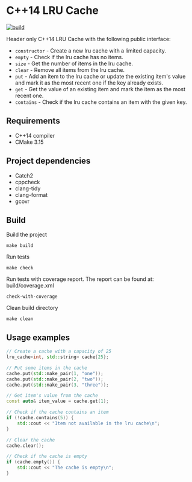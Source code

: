 # C++14 LRU Cache
[![build](https://github.com/gabriel-bjg/cpp-lru-cache/workflows/Makefile%20build/badge.svg)](https://github.com/gabriel-bjg/cpp-lru-cache/actions/workflows/build_make.yml)

Header only C++14 LRU Cache with the following public interface:
* `constructor` - Create a new lru cache with a limited capacity.
* `empty` - Check if the lru cache has no items.
* `size` - Get the number of items in the lru cache.
* `clear` - Remove all items from the lru cache.
* `put` - Add an item to the lru cache or update the existing item's value and mark it as the most recent one if the key already exists.
* `get` - Get the value of an existing item and mark the item as the most recent one.
* `contains` - Check if the lru cache contains an item with the given key.

## Requirements
* C++14 compiler
* CMake 3.15

## Project dependencies
* Catch2
* cppcheck
* clang-tidy
* clang-format
* gcovr

## Build
Build the project
```
make build
```

Run tests
```
make check
```

Run tests with coverage report. The report can be found at: build/coverage.xml
```
check-with-coverage
```

Clean build directory
```
make clean
```

## Usage examples
```c++
// Create a cache with a capacity of 25
lru_cache<int, std::string> cache{25};

// Put some items in the cache
cache.put(std::make_pair(1, "one"));
cache.put(std::make_pair(2, "two"));
cache.put(std::make_pair(3, "three"));

// Get item's value from the cache
const auto& item_value = cache.get(1);

// Check if the cache contains an item
if (!cache.contains(5)) {
    std::cout << "Item not available in the lru cache\n";
}

// Clear the cache
cache.clear();

// Check if the cache is empty
if (cache.empty()) {
    std::cout << "The cache is empty\n";
}

```
